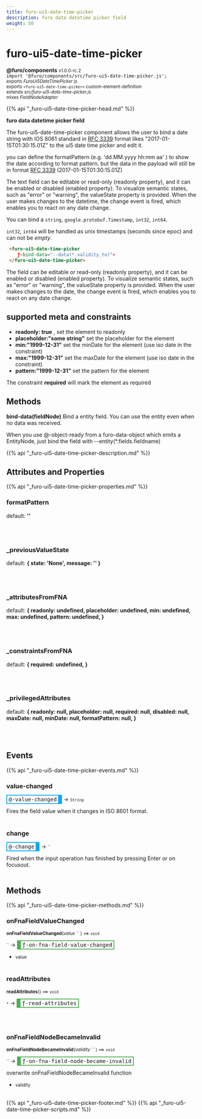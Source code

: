 ```yaml
---
title: furo-ui5-date-time-picker
description: furo data datetime picker field
weight: 50
---
```


# furo-ui5-date-time-picker
**@furo/components** <small>v1.0.0-rc.2</small>
<br>`import '@furo/components/src/furo-ui5-date-time-picker.js';`<small>
<br>exports *FuroUi5DateTimePicker* js
<br>exports `<furo-ui5-date-time-picker>` custom-element-definition
<br>extends *src/furo-ui5-date-time-picker.js*
<br> mixes *FieldNodeAdapter*</small>

{{% api "_furo-ui5-date-time-picker-head.md" %}}

**furo data datetime picker field**

The furo-ui5-date-time-picker component allows the user to bind a date string
with IOS 8061 standard in [RFC 3339](https://www.ietf.org/rfc/rfc3339.txt) format likes "2017-01-15T01:30:15.01Z" to the ui5 date time picker and edit it.

you can define the formatPattern (e.g. 'dd.MM.yyyy hh:mm aa' ) to show the date according to format pattern. but the data in
the payload will still be in format [RFC 3339](https://www.ietf.org/rfc/rfc3339.txt)  (2017-01-15T01:30:15.01Z)

The text field can be editable or read-only (readonly property), and it can be enabled or disabled (enabled property).
To visualize semantic states, such as "error" or "warning", the valueState property is provided.
When the user makes changes to the datetime, the change event is fired, which enables you to react on any date change.

You can bind a `string`, `google.protobuf.Timestamp`, `int32`, `int64`.

`int32`, `int64` will be handled as unix timestamps (seconds since epoc) and can not be *empty*.

```html
 <furo-ui5-date-time-picker
    ƒ-bind-data="--data(*.validity_to)">
 </furo-ui5-date-time-picker>
```

The field can be editable or read-only (readonly property), and it can be enabled or disabled (enabled property).
To visualize semantic states, such as "error" or "warning", the valueState property is provided.
When the user makes changes to the date, the change event is fired, which enables you to react on any date change.

## supported meta and constraints
- **readonly: true** , set the element to readonly
- **placeholder:"some string"** set the placeholder for the element
- **min:"1999-12-31"** set the minDate for the element (use iso date in the constraint)
- **max:"1999-12-31"** set the maxDate for the element (use iso date in the constraint)
- **pattern:"1999-12-31"** set the pattern for the element

The constraint **required** will mark the element as required

## Methods
**bind-data(fieldNode)**
Bind a entity field. You can use the entity even when no data was received.

When you use @-object-ready from a furo-data-object which emits a EntityNode, just bind the field with --entity(*.fields.fieldname)

{{% api "_furo-ui5-date-time-picker-description.md" %}}


## Attributes and Properties
{{% api "_furo-ui5-date-time-picker-properties.md" %}}













### **formatPattern**
default: **&#39;&#39;**</small>


<br><br>

### **_previousValueState**
default: **{ state: &#39;None&#39;, message: &#39;&#39; }**</small>


<br><br>

### **_attributesFromFNA**
default: **{
      readonly: undefined,
      placeholder: undefined,
      min: undefined,
      max: undefined,
      pattern: undefined,
    }**</small>


<br><br>

### **_constraintsFromFNA**
default: **{
      required: undefined,
    }**</small>


<br><br>

### **_privilegedAttributes**
default: **{
      readonly: null,
      placeholder: null,
      required: null,
      disabled: null,
      maxDate: null,
      minDate: null,
      formatPattern: null,
    }**</small>


<br><br>
## Events
{{% api "_furo-ui5-date-time-picker-events.md" %}}

### **value-changed**
<span  style="border-width:2px 10px 2px 2px; border-style: solid;border-color:  rgb(2, 168, 244);font-family:monospace; padding:2px 4px;">@-value-changed</span>
→ <small>`String`</small>

Fires the field value when it changes in ISO 8601 format.
<br><br>
### **change**
<span  style="border-width:2px 10px 2px 2px; border-style: solid;border-color:  rgb(2, 168, 244);font-family:monospace; padding:2px 4px;">@-change</span>
→ <small>``</small>

Fired when the input operation has finished by pressing Enter or on focusout.
<br><br>

## Methods
{{% api "_furo-ui5-date-time-picker-methods.md" %}}



### **onFnaFieldValueChanged**
<small>**onFnaFieldValueChanged**(*value* `` ) ⟹ `void`</small>

<small>`` </small> →
<span  style="border-width:2px 2px 2px 10px; border-style: solid;border-color:  rgb(76, 175, 80);font-family:monospace; padding:2px 4px;">ƒ-on-fna-field-value-changed</span>



- <small>value </small>
<br><br>

### **readAttributes**
<small>**readAttributes**() ⟹ `void`</small>

<small>`*`</small> →
<span  style="border-width:2px 2px 2px 10px; border-style: solid;border-color:  rgb(76, 175, 80);font-family:monospace; padding:2px 4px;">ƒ-read-attributes</span>



<br><br>

### **onFnaFieldNodeBecameInvalid**
<small>**onFnaFieldNodeBecameInvalid**(*validity* `` ) ⟹ `void`</small>

<small>`` </small> →
<span  style="border-width:2px 2px 2px 10px; border-style: solid;border-color:  rgb(76, 175, 80);font-family:monospace; padding:2px 4px;">ƒ-on-fna-field-node-became-invalid</span>

overwrite onFnaFieldNodeBecameInvalid function

- <small>validity </small>
<br><br>















{{% api "_furo-ui5-date-time-picker-footer.md" %}}
{{% api "_furo-ui5-date-time-picker-scripts.md" %}}
